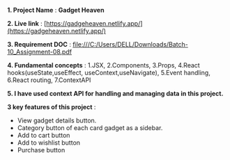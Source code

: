 **1. Project Name** : **Gadget Heaven**

**2. Live link** : [https://gadgeheaven.netlify.app/](https://gadgeheaven.netlify.app/)

**3. Requirement DOC** : [file:///C:/Users/DELL/Downloads/Batch-10_Assignment-08.pdf](file:///C:/Users/DELL/Downloads/Batch-10_Assignment-08.pdf)

**4. Fundamental concepts** : 1.JSX,
2.Components,
3.Props,
4.React hooks(useState,useEffect, useContext,useNavigate),
5.Event handling,
6.React routing,
7.ContextAPI

**5. I have used context API for handling and managing data in this project.**

**3 key features of this project** :

- View gadget details button.
- Category button of each card gadget as a sidebar.
- Add to cart button
- Add to wishlist button
- Purchase button

